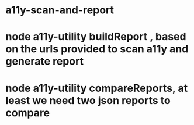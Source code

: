 # a11y-scan-and-report

# node a11y-utility buildReport , based on the urls provided to scan a11y and generate report

# node a11y-utility compareReports, at least we need two json reports to compare
